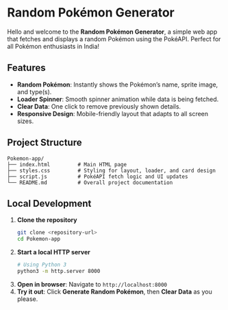 # Random Pokémon Generator

Hello and welcome to the **Random Pokémon Generator**, a simple web app that fetches and displays a random Pokémon using the PokéAPI. Perfect for all Pokémon enthusiasts in India!

## Features
- **Random Pokémon**: Instantly shows the Pokémon’s name, sprite image, and type(s).
- **Loader Spinner**: Smooth spinner animation while data is being fetched.
- **Clear Data**: One click to remove previously shown details.
- **Responsive Design**: Mobile-friendly layout that adapts to all screen sizes.

## Project Structure
```
Pokemon-app/
├── index.html         # Main HTML page
├── styles.css         # Styling for layout, loader, and card design
├── script.js          # PokéAPI fetch logic and UI updates
└── README.md          # Overall project documentation
```

## Local Development
1. **Clone the repository**
   ```bash
   git clone <repository-url>
   cd Pokemon-app
   ```
2. **Start a local HTTP server**
   ```bash
   # Using Python 3
   python3 -m http.server 8000
   ```
3. **Open in browser**: Navigate to `http://localhost:8000`
4. **Try it out**: Click **Generate Random Pokémon**, then **Clear Data** as you please.
